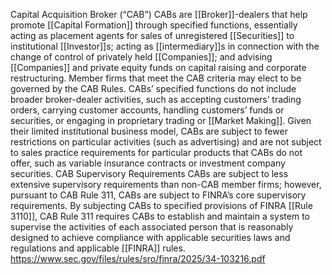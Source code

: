 Capital Acquisition Broker (“CAB”)
CABs are [[Broker]]-dealers that help promote [[Capital Formation]] through specified functions, essentially acting as placement agents for sales of unregistered [[Securities]] to institutional [[Investor]]s; acting as [[intermediary]]s in connection with the change of control of privately held [[Companies]]; and advising [[Companies]] and private equity funds on capital raising and corporate restructuring. Member firms that meet the CAB criteria may elect to be governed by the CAB Rules. CABs’ specified functions do not include broader broker-dealer activities, such as accepting customers’ trading orders, carrying customer accounts, handling customers’ funds or securities, or engaging in proprietary trading or [[Market Making]]. Given their limited institutional business model, CABs are subject to fewer restrictions on particular activities (such as advertising) and are not subject to sales practice requirements for particular products that CABs do not offer, such as variable insurance contracts or investment company securities. CAB Supervisory Requirements CABs are subject to less extensive supervisory requirements than non-CAB member firms; however, pursuant to CAB Rule 311, CABs are subject to FINRA’s core supervisory requirements. By subjecting CABs to specified provisions of FINRA [[Rule 3110]], CAB Rule 311 requires CABs to establish and maintain a system to supervise the activities of each associated person that is reasonably designed to achieve compliance with applicable securities laws and regulations and applicable [[FINRA]] rules.
https://www.sec.gov/files/rules/sro/finra/2025/34-103216.pdf